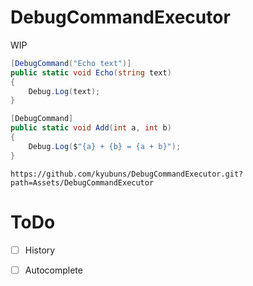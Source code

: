 DebugCommandExecutor
===

WIP

```csharp
[DebugCommand("Echo text")]
public static void Echo(string text)
{
    Debug.Log(text);
}

[DebugCommand]
public static void Add(int a, int b)
{
    Debug.Log($"{a} + {b} = {a + b}");
}
```

`https://github.com/kyubuns/DebugCommandExecutor.git?path=Assets/DebugCommandExecutor`

# ToDo

- [ ] History
- [ ] Autocomplete

